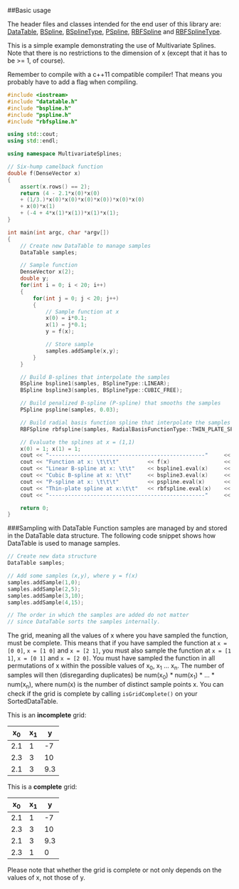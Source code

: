 
##Basic usage

The header files and classes intended for the end user of this library are:
[DataTable](../include/datatable.h), [BSpline](../include/bspline.h), [BSplineType](../include/bspline.h), [PSpline](../include/pspline.h), [RBFSpline](../include/rbfspline.h) and [RBFSplineType](../include/rbfspline.h).

This is a simple example demonstrating the use of Multivariate Splines. Note that there is no restrictions to the dimension of x (except that it has to be >= 1, of course).

Remember to compile with a c++11 compatible compiler! That means you probably have to add a flag when compiling.

```c++
#include <iostream>
#include "datatable.h"
#include "bspline.h"
#include "pspline.h"
#include "rbfspline.h"

using std::cout;
using std::endl;

using namespace MultivariateSplines;

// Six-hump camelback function
double f(DenseVector x)
{
    assert(x.rows() == 2);
    return (4 - 2.1*x(0)*x(0)
    + (1/3.)*x(0)*x(0)*x(0)*x(0))*x(0)*x(0)
    + x(0)*x(1)
    + (-4 + 4*x(1)*x(1))*x(1)*x(1);
}

int main(int argc, char *argv[])
{
    // Create new DataTable to manage samples
    DataTable samples;

    // Sample function
    DenseVector x(2);
    double y;
    for(int i = 0; i < 20; i++)
    {
        for(int j = 0; j < 20; j++)
        {
            // Sample function at x
            x(0) = i*0.1;
            x(1) = j*0.1;
            y = f(x);

            // Store sample
            samples.addSample(x,y);
        }
    }

    // Build B-splines that interpolate the samples
    BSpline bspline1(samples, BSplineType::LINEAR);
    BSpline bspline3(samples, BSplineType::CUBIC_FREE);

    // Build penalized B-spline (P-spline) that smooths the samples
    PSpline pspline(samples, 0.03);

    // Build radial basis function spline that interpolate the samples
    RBFSpline rbfspline(samples, RadialBasisFunctionType::THIN_PLATE_SPLINE);

    // Evaluate the splines at x = (1,1)
    x(0) = 1; x(1) = 1;
    cout << "-------------------------------------------------"     << endl;
    cout << "Function at x: \t\t\t"         << f(x)                 << endl;
    cout << "Linear B-spline at x: \t\t"    << bspline1.eval(x)     << endl;
    cout << "Cubic B-spline at x: \t\t"     << bspline3.eval(x)     << endl;
    cout << "P-spline at x: \t\t\t"         << pspline.eval(x)      << endl;
    cout << "Thin-plate spline at x:\t\t"   << rbfspline.eval(x)    << endl;
    cout << "-------------------------------------------------"     << endl;

    return 0;
}
```

###Sampling with DataTable
Function samples are managed by and stored in the DataTable data structure. The following code snippet shows how DataTable is used to manage samples. 
```c++
// Create new data structure
DataTable samples; 

// Add some samples (x,y), where y = f(x)
samples.addSample(1,0);
samples.addSample(2,5);
samples.addSample(3,10);
samples.addSample(4,15);

// The order in which the samples are added do not matter
// since DataTable sorts the samples internally.
```
The grid, meaning all the values of x where you have sampled the function, must be complete. This means that if you have sampled the function at `x = [0 0]`, `x = [1 0]` and `x = [2 1]`, you must also sample the function at `x = [1 1]`, `x = [0 1]` and `x = [2 0]`. You must have sampled the function in all permutations of x within the possible values of x<sub>0</sub>, x<sub>1</sub> ... x<sub>n</sub>. The number of samples will then (disregarding duplicates) be num(x<sub>0</sub>) * num(x<sub>1</sub>) * ... * num(x<sub>n</sub>), where num(x) is the number of distinct sample points x. You can check if the grid is complete by calling `isGridComplete()` on your SortedDataTable.


This is an **incomplete** grid:

| x<sub>0</sub>   | x<sub>1</sub>   | y   |
| --------------- | --------------- | --- |
| 2.1             | 1               | -7  |
| 2.3             | 3               | 10  |
| 2.1             | 3               | 9.3 |


This is a **complete** grid:

| x<sub>0</sub>   | x<sub>1</sub>   | y   |
| --------------- | --------------- | --- |
| 2.1             | 1               | -7  |
| 2.3             | 3               | 10  |
| 2.1             | 3               | 9.3 |
| 2.3             | 1               | 0   |

Please note that whether the grid is complete or not only depends on the values of x, not those of y.
